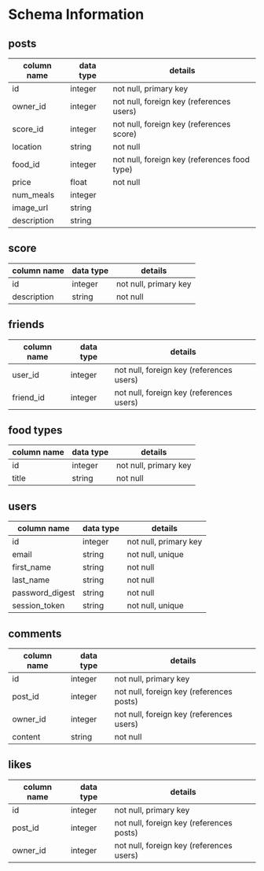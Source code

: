 # Schema Information

## posts
column name | data type | details
------------|-----------|-----------------------
id          | integer   | not null, primary key
owner_id    | integer   | not null, foreign key (references users)
score_id    | integer   | not null, foreign key (references score)
location    | string    | not null
food_id     | integer   | not null, foreign key (references food type)
price       | float     | not null
num_meals   | integer   |
image_url   | string    |
description | string    |

## score
column name | data type | details
------------|-----------|-----------------------
id          | integer   | not null, primary key
description | string    | not null

## friends
column name | data type | details
------------|-----------|-----------------------
user_id          | integer   | not null, foreign key (references users)
friend_id   | integer   | not null, foreign key (references users)

## food types
column name | data type | details
------------|-----------|-----------------------
id          | integer   | not null, primary key
title       | string    | not null

## users
column name     | data type | details
----------------|-----------|-----------------------
id              | integer   | not null, primary key
email           | string    | not null, unique
first_name      | string    | not null
last_name       | string    | not null
password_digest | string    | not null
session_token   | string    | not null, unique

## comments
column name | data type | details
------------|-----------|-----------------------
id          | integer   | not null, primary key
post_id     | integer   | not null, foreign key (references posts)
owner_id    | integer   | not null, foreign key (references users)
content     | string    | not null

## likes
column name | data type | details
------------|-----------|-----------------------
id          | integer   | not null, primary key
post_id     | integer   | not null, foreign key (references posts)
owner_id    | integer   | not null, foreign key (references users)
